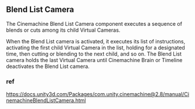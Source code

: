 ## Blend List Camera
The Cinemachine Blend List Camera component executes a sequence of blends or cuts among its child Virtual Cameras.

When the Blend List camera is activated, it executes its list of instructions, activating the first child Virtual Camera in the list, holding for a designated time, then cutting or blending to the next child, and so on. The Blend List camera holds the last Virtual Camera until Cinemachine Brain or Timeline deactivates the Blend List camera.

### ref 
https://docs.unity3d.com/Packages/com.unity.cinemachine@2.8/manual/CinemachineBlendListCamera.html
